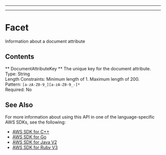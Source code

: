 --------

--------

# Facet<a name="API_Facet"></a>

Information about a document attribute

## Contents<a name="API_Facet_Contents"></a>

 ** DocumentAttributeKey **   <a name="Kendra-Type-Facet-DocumentAttributeKey"></a>
The unique key for the document attribute\.  
Type: String  
Length Constraints: Minimum length of 1\. Maximum length of 200\.  
Pattern: `[a-zA-Z0-9_][a-zA-Z0-9_-]*`   
Required: No

## See Also<a name="API_Facet_SeeAlso"></a>

For more information about using this API in one of the language\-specific AWS SDKs, see the following:
+  [ AWS SDK for C\+\+](https://docs.aws.amazon.com/goto/SdkForCpp/kendra-2019-02-03/Facet) 
+  [ AWS SDK for Go](https://docs.aws.amazon.com/goto/SdkForGoV1/kendra-2019-02-03/Facet) 
+  [ AWS SDK for Java V2](https://docs.aws.amazon.com/goto/SdkForJavaV2/kendra-2019-02-03/Facet) 
+  [ AWS SDK for Ruby V3](https://docs.aws.amazon.com/goto/SdkForRubyV3/kendra-2019-02-03/Facet) 